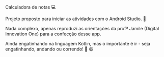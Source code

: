Calculadora de notas :computer:

Projeto proposto para iniciar as atividades com o Android Studio. :thinking:

Nada complexo, apenas reproduzi as orientações da profª Jamile (Digital Innovation One) para a confecção desse app.

Ainda engatinhando na linguagem Kotlin, mas o importante é ir - seja engatinhando, andando ou correndo! :runner: :laughing:
